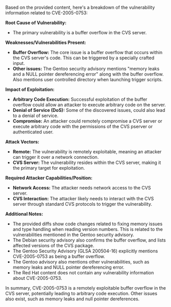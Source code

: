 Based on the provided content, here's a breakdown of the vulnerability information related to CVE-2005-0753:

**Root Cause of Vulnerability:**
- The primary vulnerability is a buffer overflow in the CVS server.

**Weaknesses/Vulnerabilities Present:**
- **Buffer Overflow:** The core issue is a buffer overflow that occurs within the CVS server's code. This can be triggered by a specially crafted input.
- **Other issues:**  The Gentoo security advisory mentions "memory leaks and a NULL pointer dereferencing error" along with the buffer overflow. Also mentions user controlled directory when launching trigger scripts.

**Impact of Exploitation:**
- **Arbitrary Code Execution:** Successful exploitation of the buffer overflow could allow an attacker to execute arbitrary code on the server.
- **Denial of Service (DoS):** Some of the discovered issues, could also lead to a denial of service.
- **Compromise:** An attacker could remotely compromise a CVS server or execute arbitrary code with the permissions of the CVS pserver or authenticated user.

**Attack Vectors:**
- **Remote:** The vulnerability is remotely exploitable, meaning an attacker can trigger it over a network connection.
- **CVS Server:** The vulnerability resides within the CVS server, making it the primary target for exploitation.

**Required Attacker Capabilities/Position:**
- **Network Access:** The attacker needs network access to the CVS server.
- **CVS Interaction:** The attacker likely needs to interact with the CVS server through standard CVS protocols to trigger the vulnerability.

**Additional Notes:**
-   The provided diffs show code changes related to fixing memory issues and type handling when reading version numbers. This is related to the vulnerabilities mentioned in the Gentoo security advisory.
-   The Debian security advisory also confirms the buffer overflow, and lists affected versions of the CVS package.
-   The Gentoo Security Advisory (GLSA 200504-16) explicitly mentions CVE-2005-0753 as being a buffer overflow.
-   The Gentoo advisory also mentions other vulnerabilities, such as memory leaks and NULL pointer dereferencing error.
-   The Red Hat content does not contain any vulnerability information about CVE-2005-0753.

In summary, CVE-2005-0753 is a remotely exploitable buffer overflow in the CVS server, potentially leading to arbitrary code execution. Other issues also exist, such as memory leaks and null pointer dereferences.